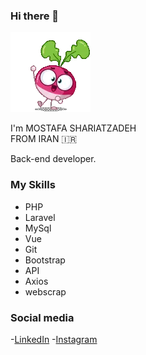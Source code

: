### Hi there 👋

<img src="AnimatedSticker.webp">

I'm MOSTAFA SHARIATZADEH
<br>
FROM IRAN 🇮🇷

Back-end developer. 

### My Skills

- PHP
- Laravel
- MySql
- Vue
- Git
- Bootstrap
- API 
- Axios
- webscrap

### Social media
-<a href="https://www.linkedin.com/in/m-shariatzadeh">LinkedIn</a>
-<a href="https://Instagram.com/m_shariatzadeh">Instagram</a>
